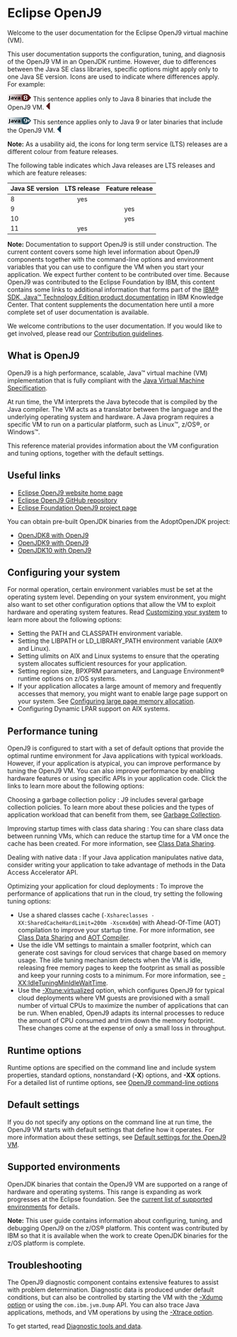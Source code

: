 <!--
* Copyright (c) 2017, 2018 IBM Corp. and others
*
* This program and the accompanying materials are made
* available under the terms of the Eclipse Public License 2.0
* which accompanies this distribution and is available at
* https://www.eclipse.org/legal/epl-2.0/ or the Apache
* License, Version 2.0 which accompanies this distribution and
* is available at https://www.apache.org/licenses/LICENSE-2.0.
*
* This Source Code may also be made available under the
* following Secondary Licenses when the conditions for such
* availability set forth in the Eclipse Public License, v. 2.0
* are satisfied: GNU General Public License, version 2 with
* the GNU Classpath Exception [1] and GNU General Public
* License, version 2 with the OpenJDK Assembly Exception [2].
*
* [1] https://www.gnu.org/software/classpath/license.html
* [2] http://openjdk.java.net/legal/assembly-exception.html
*
* SPDX-License-Identifier: EPL-2.0 OR Apache-2.0 OR GPL-2.0 WITH
* Classpath-exception-2.0 OR LicenseRef-GPL-2.0 WITH Assembly-exception
-->

# Eclipse OpenJ9

Welcome to the user documentation for the Eclipse OpenJ9 virtual machine (VM).

This user documentation supports the configuration, tuning, and diagnosis of the OpenJ9 VM in an OpenJDK runtime. However, due to differences between the Java SE class libraries, specific options might apply only to one Java SE version. Icons are used to indicate where differences apply. For example:

![Start of content that applies only to Java 8 (LTS)](cr/java8.png) This sentence applies only to Java 8 binaries that include the OpenJ9 VM. ![End of content that applies only to Java 8 (LTS)](cr/java_close_lts.png)

![Start of content that applies only to Java 9 and later](cr/java9plus.png) This sentence applies only to Java 9 or later binaries that include the OpenJ9 VM. ![End of content that applies only to Java 9 or later](cr/java_close.png)

<i class="fa fa-pencil-square-o" aria-hidden="true"></i> **Note:** As a usability aid, the icons for long term service (LTS) releases are a different colour from feature releases.

The following table indicates which Java releases are LTS releases and which are feature releases:

| Java SE version | LTS release                                                                    | Feature release                                                                    |
|-----------------|:------------------------------------------------------------------------------:|:----------------------------------------------------------------------------------:|
| 8               | <i class="fa fa-check" aria-hidden="true"></i><span class="sr-only">yes</span> |                                                                                    |
| 9               |                                                                                | <i class="fa fa-check" aria-hidden="true"></i><span class="sr-only">yes</span>     |
| 10              |                                                                                | <i class="fa fa-check" aria-hidden="true"></i><span class="sr-only">yes</span>     |
| 11              | <i class="fa fa-check" aria-hidden="true"></i><span class="sr-only">yes</span> | |


<i class="fa fa-pencil-square-o" aria-hidden="true"></i> **Note:** Documentation to support OpenJ9 is still under construction. The current content covers
some high level information about OpenJ9 components together with the command-line options and environment variables that you can use to configure the VM when you start your application. We expect further content to be contributed over time. Because OpenJ9 was contributed to the Eclipse Foundation by IBM, this content contains some links to additional information that forms part of the [IBM&reg; SDK, Java&trade; Technology Edition product documentation](https://www.ibm.com/support/knowledgecenter/SSYKE2/welcome_javasdk_family.html) in IBM Knowledge Center. That content supplements the documentation here until a more complete set of user documentation is available.

We welcome contributions to the user documentation. If you would like to get involved, please read our [Contribution guidelines](https://github.com/eclipse/openj9-docs/blob/master/CONTRIBUTING.md).

## What is OpenJ9

OpenJ9 is a high performance, scalable, Java&trade; virtual machine (VM) implementation that is fully compliant with the [Java Virtual Machine Specification](https://docs.oracle.com/javase/specs/index.html).

At run time, the VM interprets the Java bytecode that is compiled by the Java compiler. The VM acts as a translator between the language and the underlying operating system and hardware. A Java program requires a specific VM to run on a particular platform, such as Linux&trade;, z/OS&reg;, or Windows&trade;.

This reference material provides information about the VM configuration and tuning options, together with the default settings.

## Useful links

- [Eclipse OpenJ9 website home page](https://www.eclipse.org/openj9)
- [Eclipse OpenJ9 GitHub repository](https://github.com/eclipse/openj9)
- [Eclipse Foundation OpenJ9 project page](https://projects.eclipse.org/projects/technology.openj9)

You can obtain pre-built OpenJDK binaries from the AdoptOpenJDK project:

- [OpenJDK8 with OpenJ9](https://adoptopenjdk.net/releases.html?variant=openjdk8&jvmVariant=openj9)
- [OpenJDK9 with OpenJ9](https://adoptopenjdk.net/releases.html?variant=openjdk9&jvmVariant=openj9)
- [OpenJDK10 with OpenJ9](https://adoptopenjdk.net/releases.html?variant=openjdk10&jvmVariant=openj9)

## Configuring your system

For normal operation, certain environment variables must be set at the operating system level. Depending on your system environment, you might also want to set other configuration options that allow the VM to exploit hardware and operating system features. Read [Customizing your system](https://www.ibm.com/support/knowledgecenter/SSYKE2_8.0.0/com.ibm.java.vm.80.doc/docs/j9_configure.html) to learn more about the following options:

- Setting the PATH and CLASSPATH environment variable.
- Setting the LIBPATH or LD_LIBRARY_PATH environment variable (AIX&reg; and Linux).
- Setting ulimits on AIX and Linux systems to ensure that the operating system allocates sufficient resources for your application.
- Setting region size, BPXPRM parameters, and Language Environment&reg; runtime options on z/OS systems.
- If your application allocates a large amount of memory and frequently accesses that memory, you might want to enable large page support on your system. See [Configuring large page memory allocation](https://www.ibm.com/support/knowledgecenter/SSYKE2_8.0.0/com.ibm.java.vm.80.doc/docs/j9_configure_large_page.html).
- Configuring Dynamic LPAR support on AIX systems.

## Performance tuning

OpenJ9 is configured to start with a set of default options that provide the optimal runtime environment for Java applications with typical workloads. However, if your application is atypical, you can improve performance by tuning the OpenJ9 VM. You can also improve performance by enabling hardware features or using specific APIs in your application code. Click the links to learn more about the following options:

Choosing a garbage collection policy
: J9 includes several garbage collection policies. To learn more about these policies and the types of application workload that can benefit from them, see [Garbage Collection](gc.md).

Improving startup times with class data sharing
: You can share class data between running VMs, which can reduce the startup time for a VM once the cache has been created. For more information, see [Class Data Sharing](shrc.md).



<!-- These features not yet available in OpenJDK class libaries

Using hardware compression acceleration devices
: J9 can exploit hardware compression devices to reduce CPU consumption and shorten processing times.
- For AIX and Linux systems, see Enabling hardware compression acceleration.
- For IBM zEnterprise<sup>&reg;</sup> systems, see zEnterprise Data Compression.

Exploiting Remote Direct Memory Access (RDMA)
: High performance network infrastructure that supports Remote Direct Memory Access (RDMA) is designed to speed up communications between applications. : On Linux systems, existing Java socket applications can take advantage of RDMA-capable network adapters by using extensions to the Socket and ServerSocket APIs. For more information, see Java Sockets over Remote Direct Memory Access. Alternatively, you can write applications that use APIs in the jVerbs library to communicate directly over RDMA-capable infrastructure. See The jVerbs library.
-  On z/OS systems, J9 supports the use of the SMC-R protocol solution to enable TCP socket applications to transparently use RDMA. For more information, see Shared Memory Communication via RDMA.

Exploiting Graphics Processing Units (GPU)
: On Linux and Windows systems, you can improve the performance of your Java applications by offloading certain processing functions from your processor (CPU) to a graphics processing unit. For more information, see Exploiting Graphics Processing Units.-->

Dealing with native data
: If your Java application manipulates native data, consider writing your application to take advantage of methods in the Data Access Accelerator API.

Optimizing your application for cloud deployments
: To improve the performance of applications that run in the cloud, try setting the following tuning options:

  - Use a shared classes cache (`-Xshareclasses -XX:SharedCacheHardLimit=200m -Xscmx60m`) with Ahead-Of-Time (AOT) compilation to improve your startup time. For more information, see [Class Data Sharing](shrc.md) and [AOT Compiler](aot.md).
  - Use the idle VM settings to maintain a smaller footprint, which can generate cost savings for cloud services that charge based on memory usage. The idle tuning mechanism detects when the VM is idle, releasing free memory pages to keep the footprint as small as possible and keep your running costs to a minimum. For more information, see [-XX:IdleTuningMinIdleWaitTime](xxidletuningminidlewaittime.md).
  - Use the [-Xtune:virtualized](xtunevirtualized) option, which configures OpenJ9 for typical cloud deployments where VM guests are provisioned with a small number of virtual CPUs to maximize the number of applications that can be run. When enabled, OpenJ9 adapts its internal processes to reduce the amount of CPU consumed and trim down the memory footprint. These changes come at the expense of only a small loss in throughput.

## Runtime options

Runtime options are specified on the command line and include system properties, standard options, nonstandard (**-X**) options, and **-XX** options. For a detailed list of runtime options, see [OpenJ9 command-line options](cmdline_specifying.md)

## Default settings

If you do not specify any options on the command line at run time, the OpenJ9 VM starts with default settings that define how it operates. For more information about these settings, see [Default settings for the OpenJ9 VM](openj9_defaults.md).

## Supported environments

OpenJDK binaries that contain the OpenJ9 VM are supported on a range of hardware and operating systems. This range is expanding as work progresses at the Eclipse foundation. See the [current list of supported environments](openj9_support.md) for details.

<i class="fa fa-pencil-square-o" aria-hidden="true"></i> **Note:** This user guide contains information about configuring, tuning, and debugging OpenJ9 on the z/OS&reg; platform. This content was contributed by IBM so that it is available when the work to create OpenJDK binaries for the z/OS platform is complete.

## Troubleshooting

The OpenJ9 diagnostic component contains extensive features to assist with problem determination. Diagnostic data is produced under default conditions, but can also be controlled by starting the VM with the [-Xdump option](xdump.md) or using the `com.ibm.jvm.Dump` API. You can also trace Java applications, methods, and VM operations by using the [-Xtrace option](xtrace.md).

To get started, read [Diagnostic tools and data](diag_overview.md).


<!-- ==== END OF TOPIC ==== index.md ==== -->
